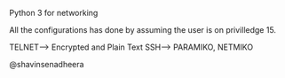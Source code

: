 Python 3 for networking

All the configurations has done by assuming the user is on privilledge 15.

TELNET--> Encrypted and Plain Text
SSH--> PARAMIKO, NETMIKO


@shavinsenadheera
